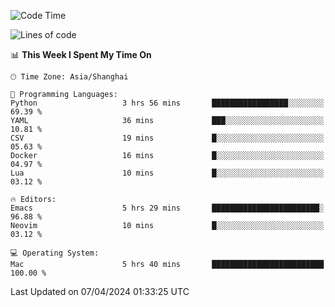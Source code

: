 <!--START_SECTION:waka-->
![Code Time](http://img.shields.io/badge/Code%20Time-1%2C889%20hrs%207%20mins-blue)

![Lines of code](https://img.shields.io/badge/From%20Hello%20World%20I%27ve%20Written-298.2%20thousand%20lines%20of%20code-blue)

📊 **This Week I Spent My Time On** 

```text
🕑︎ Time Zone: Asia/Shanghai

💬 Programming Languages: 
Python                   3 hrs 56 mins       █████████████████░░░░░░░░   69.39 % 
YAML                     36 mins             ███░░░░░░░░░░░░░░░░░░░░░░   10.81 % 
CSV                      19 mins             █░░░░░░░░░░░░░░░░░░░░░░░░   05.63 % 
Docker                   16 mins             █░░░░░░░░░░░░░░░░░░░░░░░░   04.97 % 
Lua                      10 mins             █░░░░░░░░░░░░░░░░░░░░░░░░   03.12 % 

🔥 Editors: 
Emacs                    5 hrs 29 mins       ████████████████████████░   96.88 % 
Neovim                   10 mins             █░░░░░░░░░░░░░░░░░░░░░░░░   03.12 % 

💻 Operating System: 
Mac                      5 hrs 40 mins       █████████████████████████   100.00 % 
```


 Last Updated on 07/04/2024 01:33:25 UTC
<!--END_SECTION:waka-->
